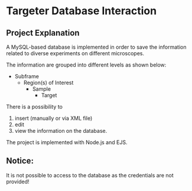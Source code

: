 # Targeter Database Interaction

## Project Explanation

A MySQL-based database is implemented in order to save the information related
to diverse experiments on different microscopes.

The information are grouped into different levels as shown below:
* Subframe
    * Region(s) of Interest
        * Sample
            * Target

There is a possibility to
1. insert (manually or via XML file)
2. edit
3. view
the information on the database.

The project is implemented with Node.js and EJS.

## Notice:
It is not possible to access to the database as the credentials are not provided!
